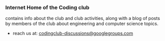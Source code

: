 ### Internet Home of the Coding club
contains info about the club and club activities, along with a blog of
posts by members of the club about engineering and computer science topics.

* reach us at: <codingclub-discussions@googlegroups.com>
